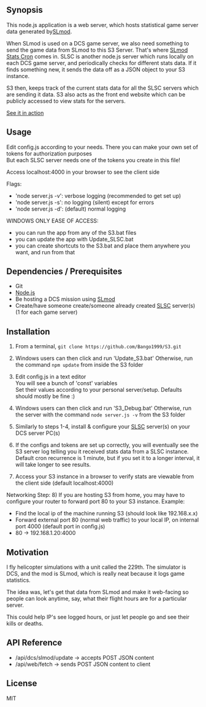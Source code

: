 ## Synopsis

This node.js application is a web server, which hosts statistical game server data generated by[SLmod](https://github.com/mrSkortch/DCS-SLmod/tree/develop).

When SLmod is used on a DCS game server, we also need something to send the game data from SLmod to this S3 Server.  That's where [SLmod Stats Cron](https://github.com/Bango1999/SLSC) comes in.
SLSC is another node.js server which runs locally on each DCS game server, and periodically checks for different stats data.  If it finds something new, it sends the data off as a JSON object to your S3 instance.

S3 then, keeps track of the current stats data for all the SLSC servers which are sending it data. S3 also acts as the front end website which can be publicly accessed to view stats for the servers.

[See it in action](http://stats.229ahb.com:4000/)

## Usage

Edit config.js according to your needs. There you can make your own set of tokens for authorization purposes<br/>
But each SLSC server needs one of the tokens you create in this file!

Access localhost:4000 in your browser to see the client side

Flags:
- 'node server.js -v': verbose logging (recommended to get set up)
- 'node server.js -s': no logging (silent) except for errors
- 'node server.js -d': (default) normal logging

WINDOWS ONLY EASE OF ACCESS:
- you can run the app from any of the S3.bat files
- you can update the app with Update_SLSC.bat
- you can create shortcuts to the S3.bat and place them anywhere you want, and run from that

## Dependencies / Prerequisites

- Git
- [Node.js](https://nodejs.org/en/download/)
- Be hosting a DCS mission using [SLmod](https://github.com/mrSkortch/DCS-SLmod/tree/develop)
- Create/have someone create/someone already created [SLSC](https://github.com/Bango1999/S3) server(s) (1 for each game server)

## Installation

1) From a terminal, `git clone https://github.com/Bango1999/S3.git`

2) Windows users can then click and run 'Update_S3.bat'
   Otherwise, run the command `npm update` from inside the S3 folder

3) Edit config.js in a text editor<br />
   You will see a bunch of 'const' variables<br />
   Set their values according to your personal server/setup. Defaults should mostly be fine :)

4) Windows users can then click and run 'S3_Debug.bat'
   Otherwise, run the server with the command `node server.js -v` from the S3 folder

5) Similarly to steps 1-4, install & configure your [SLSC](https://github.com/Bango1999/SLSC) server(s) on your DCS server PC(s)

6) If the configs and tokens are set up correctly, you will eventually see the S3 server log telling you it received stats data from a SLSC instance.
Default cron recurrence is 1 minute, but if you set it to a longer interval, it will take longer to see results.

7) Access your S3 instance in a browser to verify stats are viewable from the client side (default localhost:4000)

Networking Step:
8) If you are hosting S3 from home, you may have to configure your router to forward port 80 to your S3 instance.
Example:
   - Find the local ip of the machine running S3 (should look like 192.168.x.x)
   - Forward external port 80 (normal web traffic) to your local IP, on internal port 4000 (default port in config.js)
   - 80 -> 192.168.1.20:4000

## Motivation

I fly helicopter simulations with a unit called the 229th. The simulator is DCS, and the mod is SLmod, which is really neat because it logs game statistics.

The idea was, let's get that data from SLmod and make it web-facing so people can look anytime, say, what their flight hours are for a particular server.

This could help IP's see logged hours, or just let people go and see their kills or deaths.


## API Reference

- /api/dcs/slmod/update -> accepts POST JSON content
- /api/web/fetch -> sends POST JSON content to client

## License

MIT
